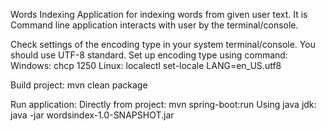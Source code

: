 Words Indexing
Application for indexing words from given user text.
It is Command line application interacts with user by the terminal/console.

Check settings of the encoding type in your system terminal/console.
You should use UTF-8 standard. 
Set up encoding type using command:
Windows: chcp 1250
Linux:   localectl set-locale LANG=en_US.utf8

Build project: 
mvn clean package

Run application:
Directly from project: mvn spring-boot:run
Using java jdk:        java -jar wordsindex-1.0-SNAPSHOT.jar